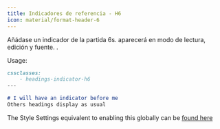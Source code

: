 ```yaml
---
title: Indicadores de referencia - H6
icon: material/format-header-6
---
```


Añádase un indicador de la partida 6s. aparecerá en modo de lectura, edición y fuente.
.

Usage:
```md
cssclasses:
    - headings-indicator-h6
---

# I will have an indicator before me
Others headings display as usual
```

The Style Settings equivalent to enabling this globally can be [found here](../../Style-Settings/Editor/Typography/headings/index.md#for-heading-6)